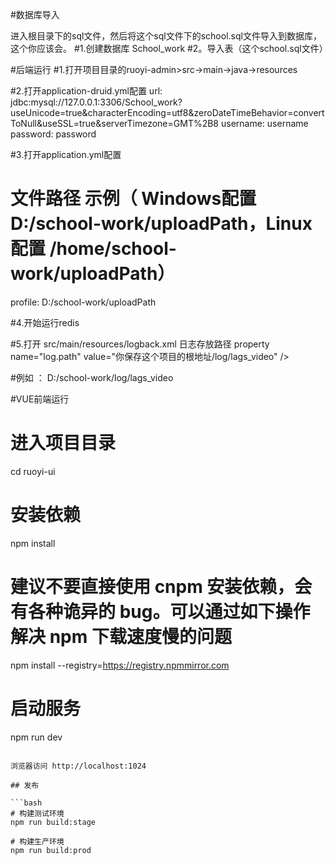 
#数据库导入

进入根目录下的sql文件，然后将这个sql文件下的school.sql文件导入到数据库，这个你应该会。
#1.创建数据库 School_work
#2。导入表（这个school.sql文件）








#后端运行
#1.打开项目目录的ruoyi-admin>src->main->java->resources

#2.打开application-druid.yml配置
  url: jdbc:mysql://127.0.0.1:3306/School_work?useUnicode=true&characterEncoding=utf8&zeroDateTimeBehavior=convertToNull&useSSL=true&serverTimezone=GMT%2B8
  username: username 
  password: password 

#3.打开application.yml配置
# 文件路径 示例（ Windows配置D:/school-work/uploadPath，Linux配置 /home/school-work/uploadPath）
profile: D:/school-work/uploadPath

#4.开始运行redis

#5.打开 src/main/resources/logback.xml
日志存放路径
property name="log.path" value="你保存这个项目的根地址/log/lags_video" />

#例如 ： D:/school-work/log/lags_video





#VUE前端运行
# 进入项目目录
cd ruoyi-ui

# 安装依赖
npm install

# 建议不要直接使用 cnpm 安装依赖，会有各种诡异的 bug。可以通过如下操作解决 npm 下载速度慢的问题
npm install --registry=https://registry.npmmirror.com

# 启动服务
npm run dev
```

浏览器访问 http://localhost:1024

## 发布

```bash
# 构建测试环境
npm run build:stage

# 构建生产环境
npm run build:prod
```